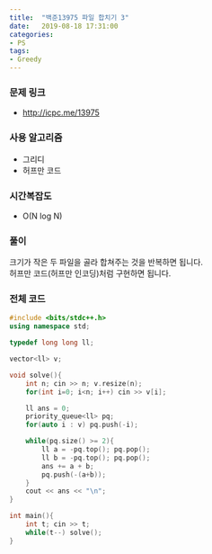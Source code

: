 ```yaml
---
title:  "백준13975 파일 합치기 3"
date:   2019-08-18 17:31:00
categories:
- PS
tags:
- Greedy
---
```


### 문제 링크
* http://icpc.me/13975

### 사용 알고리즘
* 그리디
* 허프만 코드

### 시간복잡도
* O(N log N)

### 풀이
크기가 작은 두 파일을 골라 합쳐주는 것을 반복하면 됩니다.<br>
허프만 코드(허프만 인코딩)처럼 구현하면 됩니다.

### 전체 코드
```cpp
#include <bits/stdc++.h>
using namespace std;

typedef long long ll;

vector<ll> v;

void solve(){
	int n; cin >> n; v.resize(n);
	for(int i=0; i<n; i++) cin >> v[i];

	ll ans = 0;
	priority_queue<ll> pq;
	for(auto i : v) pq.push(-i);

	while(pq.size() >= 2){
		ll a = -pq.top(); pq.pop();
		ll b = -pq.top(); pq.pop();
		ans += a + b;
		pq.push(-(a+b));
	}
	cout << ans << "\n";
}

int main(){
	int t; cin >> t;
	while(t--) solve();
}
```
